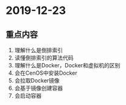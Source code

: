 # 2019-12-23

## 重点内容

1. 理解什么是倒排索引
2. 读懂倒排索引的算法代码
3. 理解什么是Docker，Docker和虚拟机的区别
4. 会在CenOS中安装Docker
5. 会拉取Docker镜像
6. 会基于镜像创建容器
7. 会启动容器